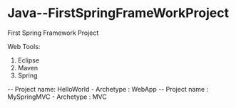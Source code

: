 # Java--FirstSpringFrameWorkProject
First Spring Framework Project

Web Tools:
1. Eclipse
2. Maven
3. Spring

-- Project name: HelloWorld - Archetype : WebApp
-- Project name : MySpringMVC - Archetype : MVC

